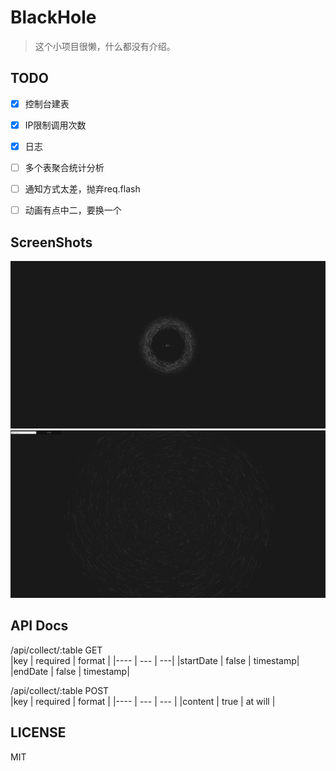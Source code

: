# BlackHole

> 这个小项目很懒，什么都没有介绍。

## TODO
* [x] 控制台建表
* [x] IP限制调用次数
* [x] 日志
* [ ] 多个表聚合统计分析
* [ ] 通知方式太差，抛弃req.flash
* [ ] 动画有点中二，要换一个


## ScreenShots
![](./screenshots/entry.png)
![](./screenshots/index.png)
## API Docs
 /api/collect/:table GET  
|key | required | format |
|---- | ---  | ---|
|startDate | false | timestamp|    
|endDate |  false | timestamp|

 /api/collect/:table POST   
|key | required | format  |
|---- | ---  | ---  |
|content | true | at will  |

## LICENSE
MIT